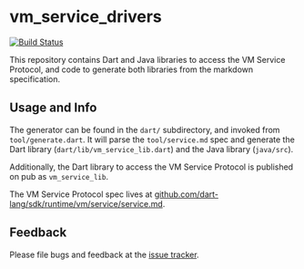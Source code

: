 # vm_service_drivers

[![Build Status](https://travis-ci.org/dart-lang/vm_service_drivers.svg)](https://travis-ci.org/dart-lang/vm_service_drivers)

This repository contains Dart and Java libraries to access the VM Service
Protocol, and code to generate both libraries from the markdown specification.

## Usage and Info

The generator can be found in the `dart/` subdirectory, and invoked from
`tool/generate.dart`. It will parse the `tool/service.md` spec and generate the
Dart library (`dart/lib/vm_service_lib.dart`) and the Java library (`java/src`).

Additionally, the Dart library to access the VM Service Protocol is published on
pub as `vm_service_lib`.

The VM Service Protocol spec lives at
[github.com/dart-lang/sdk/runtime/vm/service/service.md](https://github.com/dart-lang/sdk/blob/master/runtime/vm/service/service.md).

## Feedback

Please file bugs and feedback at the [issue tracker][tracker].

[tracker]: https://github.com/dart-lang/vm_service_drivers/issues
